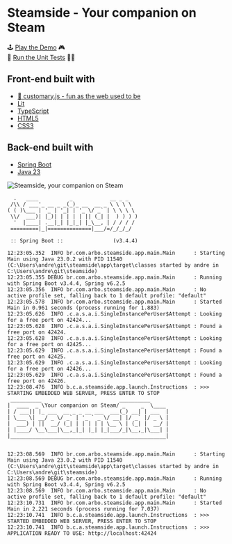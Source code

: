 # Steamside - Your companion on Steam

🕹️ [Play the Demo](https://arboliveira.github.io/steamside/ "Steamside Demo") 🎮  
🧪 [Run the Unit Tests](https://arboliveira.github.io/steamside/test.html "Steamside Unit Tests") 👩‍🔬

## Front-end built with
- [👵 customary.js - fun as the web used to be](https://customaryjs.github.io/)
- [Lit](https://lit.dev/)
- [TypeScript](https://www.typescriptlang.org/)
- [HTML5](https://www.w3.org/TR/html5/)
- [CSS3](https://www.w3.org/Style/CSS/)

## Back-end built with
- [Spring Boot](https://spring.io/projects/spring-boot)
- [Java 23](https://www.java.com)

![Steamside, your companion on Steam](https://arboliveira.github.io/steamside/steamside.png "Steamside, your companion on Steam")

```
  .   ____          _            __ _ _
 /\\ / ___'_ __ _ _(_)_ __  __ _ \ \ \ \
( ( )\___ | '_ | '_| | '_ \/ _` | \ \ \ \
 \\/  ___)| |_)| | | | | || (_| |  ) ) ) )
  '  |____| .__|_| |_|_| |_\__, | / / / /
 =========|_|==============|___/=/_/_/_/

 :: Spring Boot ::                (v3.4.4)

12:23:05.352  INFO br.com.arbo.steamside.app.main.Main      : Starting Main using Java 23.0.2 with PID 11540 (C:\Users\andre\git\steamside\app\target\classes started by andre in C:\Users\andre\git\steamside)
12:23:05.355 DEBUG br.com.arbo.steamside.app.main.Main      : Running with Spring Boot v3.4.4, Spring v6.2.5
12:23:05.356  INFO br.com.arbo.steamside.app.main.Main      : No active profile set, falling back to 1 default profile: "default"
12:23:05.578  INFO br.com.arbo.steamside.app.main.Main      : Started Main in 0.961 seconds (process running for 1.883)
12:23:05.626  INFO .c.a.s.a.i.SingleInstancePerUser$Attempt : Looking for a free port on 42424...
12:23:05.628  INFO .c.a.s.a.i.SingleInstancePerUser$Attempt : Found a free port on 42424.
12:23:05.628  INFO .c.a.s.a.i.SingleInstancePerUser$Attempt : Looking for a free port on 42425...
12:23:05.629  INFO .c.a.s.a.i.SingleInstancePerUser$Attempt : Found a free port on 42425.
12:23:05.629  INFO .c.a.s.a.i.SingleInstancePerUser$Attempt : Looking for a free port on 42426...
12:23:05.629  INFO .c.a.s.a.i.SingleInstancePerUser$Attempt : Found a free port on 42426.
12:23:08.476  INFO b.c.a.steamside.app.launch.Instructions  : >>> STARTING EMBEDDED WEB SERVER, PRESS ENTER TO STOP
 __________                         __________  
|  ____  _ \Your companion on Steam/ _     _  \____ 
| / ___|| |_ ___  __ _ _ __ ___  ___(_) __| | ___  |
| \___ \| __/ _ \/ _` | '_ ` _ \/ __| |/ _` |/ _ \ |
|  ___) | ||  __/ (_| | | | | | \__ \ | (_| |  __/ |
| |____/ \__\___|\__,_|_| |_| |_|___/_|\__,_|\___| |
|__________________________________________________|
 
 
12:23:08.569  INFO br.com.arbo.steamside.app.main.Main      : Starting Main using Java 23.0.2 with PID 11540 (C:\Users\andre\git\steamside\app\target\classes started by andre in C:\Users\andre\git\steamside)
12:23:08.569 DEBUG br.com.arbo.steamside.app.main.Main      : Running with Spring Boot v3.4.4, Spring v6.2.5
12:23:08.569  INFO br.com.arbo.steamside.app.main.Main      : No active profile set, falling back to 1 default profile: "default"
12:23:10.731  INFO br.com.arbo.steamside.app.main.Main      : Started Main in 2.221 seconds (process running for 7.037)
12:23:10.741  INFO b.c.a.steamside.app.launch.Instructions  : >>> STARTED EMBEDDED WEB SERVER, PRESS ENTER TO STOP
12:23:10.741  INFO b.c.a.steamside.app.launch.Instructions  : >>> APPLICATION READY TO USE: http://localhost:42424
```
